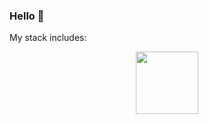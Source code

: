 ### Hello 👋

My stack includes:

<div id="header" align="center">
  <img src="https://developer.android.com/static/codelabs/basic-android-kotlin-compose-first-program/img/3bbebda874e6003b.png?hl=fr" width="100"/>
</div>

<!--
**MarkNenadov/marknenadov** is a ✨ _special_ ✨ repository because its `README.md` (this file) appears on your GitHub profile.

Here are some ideas to get you started:

- 🔭 I’m currently working on ...
- 🌱 I’m currently learning ...
- 👯 I’m looking to collaborate on ...
- 🤔 I’m looking for help with ...
- 💬 Ask me about ...
- 📫 How to reach me: ...
- 😄 Pronouns: ...
- ⚡ Fun fact: ...
-->
